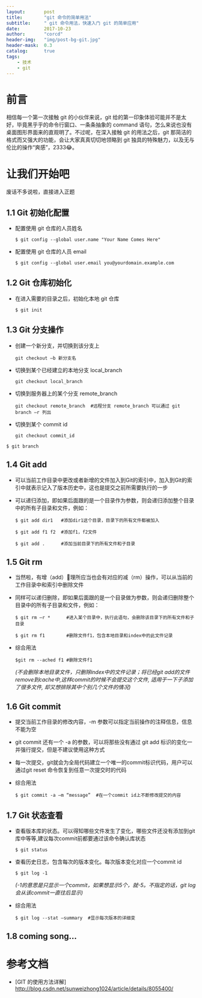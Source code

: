 ```yaml
---
layout:       post
title:        "git 命令的简单用法"
subtitle:     " git 命令用法，快速入门 git 的简单应用"
date:         2017-10-23
author:       "corcd"
header-img:   "img/post-bg-git.jpg"
header-mask:  0.3
catalog:      true
tags:
    - 技术
    - git
---
```


# 前言

相信每一个第一次接触 git 的小伙伴来说，git 给的第一印象体验可能并不是太好，毕竟黑乎乎的命令行窗口、一条条抽象的 command 语句，怎么来说也没有桌面图形界面来的直观明了。不过呢，在深入接触 git 的用法之后，git 那简洁的格式而又强大的功能，会让大家真真切切地领略到 git 独具的特殊魅力，以及无与伦比的操作“爽感”，2333😂。

# 让我们开始吧

废话不多说啦，直接进入正题

## 1.1 Git 初始化配置 

- 配置使用 git 仓库的人员姓名 

    `$ git config --global user.name "Your Name Comes Here"`

- 配置使用 git 仓库的人员 email 

    `$ git config --global user.email you@yourdomain.example.com` 

## 1.2 Git 仓库初始化

- 在进入需要的目录之后，初始化本地 git 仓库

    `$ git init`

## 1.3 Git 分支操作

- 创建一个新分支，并切换到该分支上 

    `git checkout –b 新分支名`

- 切换到某个已经建立的本地分支 local_branch 

    `git checkout local_branch` 

- 切换到服务器上的某个分支 remote_branch 

    `git checkout remote_branch  #远程分支 remote_branch 可以通过 git branch –r 列出`

- 切换到某个 commit id 

    `git checkout commit_id` 


`$ git branch`

## 1.4 Git add 

- 可以当前工作目录中更改或者新增的文件加入到Git的索引中，加入到Git的索引中就表示记入了版本历史中，这也是提交之前所需要执行的一步

- 可以递归添加，即如果后面跟的是一个目录作为参数，则会递归添加整个目录中的所有子目录和文件，例如： 

    `$ git add dir1   #添加dir1这个目录，目录下的所有文件都被加入` 

    `$ git add f1 f2  #添加f1，f2文件` 

    `$ git add .      #添加当前目录下的所有文件和子目录`

## 1.5 Git rm

- 当然啦，有增（add）理所应当也会有对应的减（rm）操作，可以从当前的工作目录中和索引中删除文件

- 同样可以递归删除，即如果后面跟的是一个目录做为参数，则会递归删除整个目录中的所有子目录和文件，例如： 

    `$ git rm –r *      #进入某个目录中，执行此语句，会删除该目录下的所有文件和子目录` 

    `$ git rm f1        #删除文件f1，包含本地目录和index中的此文件记录`

- 综合用法

    `$git rm --ached f1 #删除文件f1`
    
    *(不会删除本地目录文件，只删除index中的文件记录；将已经git add的文件remove到cache中,这样commit的时候不会提交这个文件, 适用于一下子添加了很多文件, 却又想排除其中个别几个文件的情况)*

## 1.6 Git commit 

- 提交当前工作目录的修改内容，-m 参数可以指定当前操作的注释信息，信息不能为空

- git commit 还有一个 -a 的参数，可以将那些没有通过 git add 标识的变化一并强行提交，但是不建议使用这种方式

- 每一次提交，git就会为全局代码建立一个唯一的commit标识代码，用户可以通过git reset 命令恢复到任意一次提交时的代码

- 综合用法

    `$ git commit -a –m “message”  #在一个commit id上不断修改提交的内容`

## 1.7 Git 状态查看 

- 查看版本库的状态。可以得知哪些文件发生了变化，哪些文件还没有添加到git库中等等,建议每次commit前都要通过该命令确认库状态

    `$ git status`

- 查看历史日志，包含每次的版本变化。每次版本变化对应一个commit id

    `$ git log -1`

    *(-1的意思是只显示一个commit，如果想显示5个，就-5。不指定的话，git log会从该commit一直往后显示)* 

- 综合用法

    `$ git log --stat –summary  #显示每次版本的详细变`

## 1.8 coming song...




# 参考文档

- [GIT 的使用方法详解]  <http://blog.csdn.net/sunweizhong1024/article/details/8055400/>
